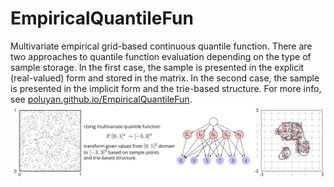 # EmpiricalQuantileFun

Multivariate empirical grid-based continuous quantile function. There are two approaches to quantile function evaluation depending on the type of sample storage. In the first case, the sample is presented in the explicit (real-valued) form and stored in the matrix. In the second case, the sample is presented in the implicit form and the trie-based structure. For more info, see [poluyan.github.io/EmpiricalQuantileFun](https://poluyan.github.io/EmpiricalQuantileFun/).
![Alt text](./maps/test2d_1.png)